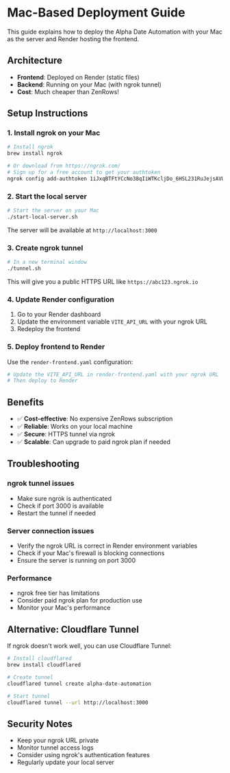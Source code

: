 # Mac-Based Deployment Guide

This guide explains how to deploy the Alpha Date Automation with your Mac as the server and Render hosting the frontend.

## Architecture

- **Frontend**: Deployed on Render (static files)
- **Backend**: Running on your Mac (with ngrok tunnel)
- **Cost**: Much cheaper than ZenRows!

## Setup Instructions

### 1. Install ngrok on your Mac

```bash
# Install ngrok
brew install ngrok

# Or download from https://ngrok.com/
# Sign up for a free account to get your authtoken
ngrok config add-authtoken 1iJxqBTFtYCcNo38qIiWTKcljDo_6HSL231RuJejsAVUh8oLQ
```

### 2. Start the local server

```bash
# Start the server on your Mac
./start-local-server.sh
```

The server will be available at `http://localhost:3000`

### 3. Create ngrok tunnel

```bash
# In a new terminal window
./tunnel.sh
```

This will give you a public HTTPS URL like `https://abc123.ngrok.io`

### 4. Update Render configuration

1. Go to your Render dashboard
2. Update the environment variable `VITE_API_URL` with your ngrok URL
3. Redeploy the frontend

### 5. Deploy frontend to Render

Use the `render-frontend.yaml` configuration:

```bash
# Update the VITE_API_URL in render-frontend.yaml with your ngrok URL
# Then deploy to Render
```

## Benefits

- ✅ **Cost-effective**: No expensive ZenRows subscription
- ✅ **Reliable**: Works on your local machine
- ✅ **Secure**: HTTPS tunnel via ngrok
- ✅ **Scalable**: Can upgrade to paid ngrok plan if needed

## Troubleshooting

### ngrok tunnel issues
- Make sure ngrok is authenticated
- Check if port 3000 is available
- Restart the tunnel if needed

### Server connection issues
- Verify the ngrok URL is correct in Render environment variables
- Check if your Mac's firewall is blocking connections
- Ensure the server is running on port 3000

### Performance
- ngrok free tier has limitations
- Consider paid ngrok plan for production use
- Monitor your Mac's performance

## Alternative: Cloudflare Tunnel

If ngrok doesn't work well, you can use Cloudflare Tunnel:

```bash
# Install cloudflared
brew install cloudflared

# Create tunnel
cloudflared tunnel create alpha-date-automation

# Start tunnel
cloudflared tunnel --url http://localhost:3000
```

## Security Notes

- Keep your ngrok URL private
- Monitor tunnel access logs
- Consider using ngrok's authentication features
- Regularly update your local server
